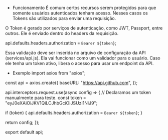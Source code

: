 * Funcionamento
É comum certos recursos serem protegidos para que somente usuários autenticados tenham acesso. Nesses casos os Tokens são utilizados para enviar uma requisição.

O Token é gerado por serviços de autenticação, como JWT, Passport, entre outros. Ele é enviado dentro do headers da requisição.

api.defaults.headers.authorization = `Bearer ${token}`;

Essa validação deve ser inserida no arquivo de configuração da API (services/api.js). Ela vai funcionar como um validador para o usuário. Caso ele tenha um token ativo, libera o acesso para usar um endpoint da API.

* Exemplo
import axios from "axios";

const api = axios.create({
  baseURL: "https://api.github.com",
});

api.interceptors.request.use(async config => {
  // Declaramos um token manualmente para teste.
  const token = "eyJ0eXAiOiJKV1QiLCJhbGciOiJSUzI1NiJ9";

  if (token) {
    api.defaults.headers.authorization = `Bearer ${token}`;
  }

  return config;
});

export default api;